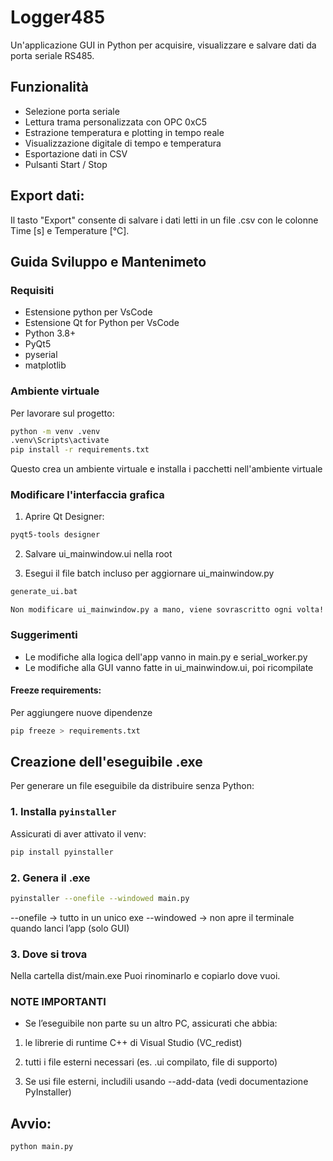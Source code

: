 # Logger485

Un'applicazione GUI in Python per acquisire, visualizzare e salvare dati da porta seriale RS485.

## Funzionalità

- Selezione porta seriale
- Lettura trama personalizzata con OPC 0xC5
- Estrazione temperatura e plotting in tempo reale
- Visualizzazione digitale di tempo e temperatura
- Esportazione dati in CSV
- Pulsanti Start / Stop

## Export dati:
Il tasto "Export" consente di salvare i dati letti in un file .csv con le colonne Time [s] e Temperature [°C].

## Guida Sviluppo e Mantenimeto

### Requisiti

- Estensione python per VsCode
- Estensione Qt for Python per VsCode
- Python 3.8+
- PyQt5
- pyserial
- matplotlib


### Ambiente virtuale
Per lavorare sul progetto:

```bash
python -m venv .venv
.venv\Scripts\activate
pip install -r requirements.txt
```

Questo crea un ambiente virtuale e installa i pacchetti nell'ambiente virtuale

### Modificare l'interfaccia grafica
1) Aprire Qt Designer:
```bash
pyqt5-tools designer
```
2) Salvare ui_mainwindow.ui nella root

3) Esegui il file batch incluso per aggiornare ui_mainwindow.py
```bash
generate_ui.bat
```
    Non modificare ui_mainwindow.py a mano, viene sovrascritto ogni volta!

### Suggerimenti
- Le modifiche alla logica dell'app vanno in main.py e serial_worker.py
- Le modifiche alla GUI vanno fatte in ui_mainwindow.ui, poi ricompilate

#### Freeze requirements:
Per aggiungere nuove dipendenze
```bash
pip freeze > requirements.txt
```

## Creazione dell'eseguibile .exe
Per generare un file eseguibile da distribuire senza Python:
### 1. Installa `pyinstaller`

Assicurati di aver attivato il venv:

```bash
pip install pyinstaller
```
### 2. Genera il .exe
```bash
pyinstaller --onefile --windowed main.py
```
--onefile -> tutto in un unico exe
--windowed	-> non apre il terminale quando lanci l’app (solo GUI)
### 3. Dove si trova
Nella cartella 
dist/main.exe
Puoi rinominarlo e copiarlo dove vuoi.

### NOTE IMPORTANTI
- Se l’eseguibile non parte su un altro PC, assicurati che abbia:

1) le librerie di runtime C++ di Visual Studio (VC_redist)

2) tutti i file esterni necessari (es. .ui compilato, file di supporto)

3) Se usi file esterni, includili usando --add-data (vedi documentazione PyInstaller)





##  Avvio:
```bash
python main.py
```





